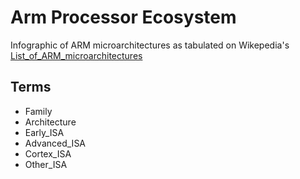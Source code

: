 # Arm Processor Ecosystem
Infographic of ARM microarchitectures as tabulated on Wikepedia's [List_of_ARM_microarchitectures](https://en.wikipedia.org/wiki/List_of_ARM_microarchitectures)

## Terms
- Family
- Architecture
- Early_ISA
- Advanced_ISA
- Cortex_ISA
- Other_ISA

